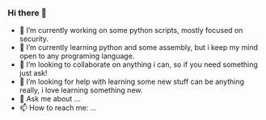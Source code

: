 ### Hi there 👋

- 🔭 I’m currently working on some python scripts, mostly focused on security.
- 🌱 I’m currently learning python and some assembly, but i keep my mind open to any programing language.
- 👯 I’m looking to collaborate on anything i can, so if you need something just ask!
- 🤔 I’m looking for help with learning some new stuff can be anything really, i love learning something new.
- 💬 Ask me about ...
- 📫 How to reach me: ...

